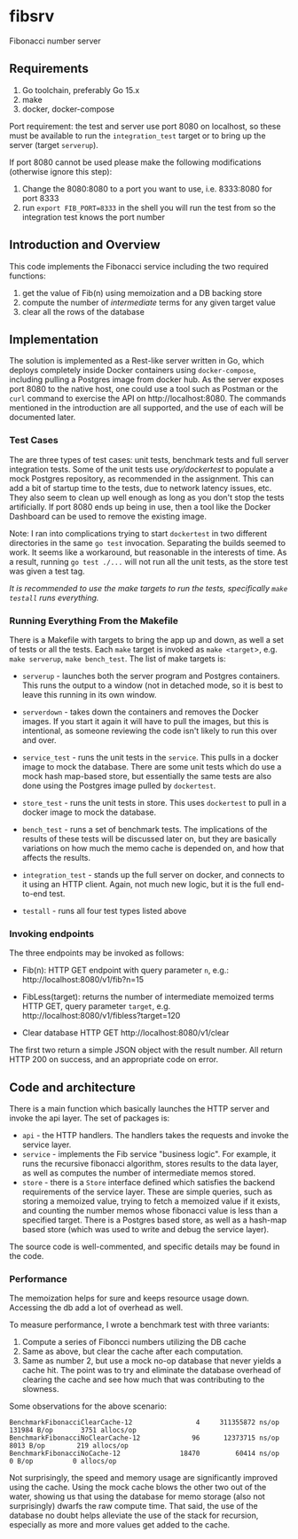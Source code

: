 # fibsrv
Fibonacci number server

## Requirements
1. Go toolchain, preferably Go 15.x
2. make
3. docker, docker-compose

Port requirement: the test and server use port 8080 on localhost, so these must be available to run the `integration_test` target or to bring up the server (target `serverup`).

If port 8080 cannot be used please make the following modifications (otherwise ignore this step):
1. Change the 8080:8080 to a port you want to use, i.e. 8333:8080 for port 8333
2. run `export FIB_PORT=8333` in the shell you will run the test from so the integration test knows the port number


## Introduction and Overview
This code implements the Fibonacci service including the two required functions:
1. get the value of Fib(n) using memoization and a DB backing store
2. compute the number of *intermediate* terms for any given target value
3. clear all the rows of the database

## Implementation
The solution is implemented as a Rest-like server written in Go, which deploys completely inside Docker containers using `docker-compose`, including pulling a Postgres image from docker hub.  As the server exposes port 8080 to the native host, one could use a tool such as Postman or the `curl` command to exercise the API on http://localhost:8080.  The commands mentioned in the introduction are all supported, and the use of each will be documented later.

### Test Cases
The are three types of test cases: unit tests, benchmark tests and full server integration tests.  Some of the unit tests use *ory/dockertest* to populate a mock Postgres repository, as recommended in the assignment.  This can add a bit of startup time to the tests, due to network latency issues, etc.  They also seem to clean up well enough as long as you don't stop the tests artificially.  If port 8080 ends up being in use, then a tool like the Docker Dashboard can be used to remove the existing image.

Note: I ran into complications trying to start `dockertest` in two different directories in the same `go test` invocation.  Separating the builds seemed to work.  It seems like a workaround, but reasonable in the interests of time.  As a result, running `go test ./...` will not run all the unit tests, as the store test was given a test tag.

*It is recommended to use the make targets to run the tests, specifically `make testall` runs everything.*

### Running Everything From the Makefile
There is a Makefile with targets to bring the app up and down, as well a set of tests or all the tests.  Each `make` target is invoked as `make <target`>, e.g. `make serverup`, `make bench_test`.  The list of make targets is:

* `serverup` - launches both the server program and Postgres containers.  This runs the output to a window (not in detached mode, so it is best to leave this running in its own window.

* `serverdown` - takes down the containers and removes the Docker images.  If you start it again it will have to pull the images, but this is intentional, as someone reviewing the code isn't likely to run this over and over.

* `service_test` - runs the unit tests in the `service`.  This pulls in a docker image to mock the database.  There are some unit tests which do use a mock hash map-based store, but essentially the same tests are also done using the Postgres image pulled by `dockertest`.

* `store_test` - runs the unit tests in store.  This uses `dockertest` to pull in a docker image to mock the database.

* `bench_test` - runs a set of benchmark tests.  The implications of the results of these tests will be discussed later on, but they are basically variations on how much the memo cache is depended on, and how that affects the results.

* `integration_test` - stands up the full server on docker, and connects to it using an HTTP client.  Again, not much new logic, but it is the full end-to-end test.

* `testall` - runs all four test types listed above

### Invoking endpoints
The three endpoints may be invoked as follows:
* Fib(n): HTTP GET endpoint with query parameter `n`, e.g.: http://localhost:8080/v1/fib?n=15

* FibLess(target): returns the number of intermediate memoized terms HTTP GET, query parameter `target`, e.g. http://localhost:8080/v1/fibless?target=120

* Clear database HTTP GET http://localhost:8080/v1/clear

The first two return a simple JSON object with the result number.  All return HTTP 200 on success, and an appropriate code on error.

## Code and architecture
There is a main function which basically launches the HTTP server and invoke the api layer.  The set of packages is:
* `api` - the HTTP handlers.  The handlers takes the requests and invoke the service layer.
* `service` - implements the Fib service "business logic".  For example, it runs the recursive fibonacci algorithm, stores results to the data layer, as well as computes the number of intermediate memos stored.
* `store` - there is a `Store` interface defined which satisfies the backend requirements of the service layer.  These are simple queries, such as storing a memoized value, trying to fetch a memoized value if it exists, and counting the number memos whose fibonacci value is less than a specified target.  There is a Postgres based store, as well as a hash-map based store (which was used to write and debug the service layer).

The source code is well-commented, and specific details may be found in the code.

### Performance
The memoization helps for sure and keeps resource usage down.  Accessing the db add a lot of overhead as well.

To measure performance, I wrote a benchmark test with three variants:
1. Compute a series of Fiboncci numbers utilizing the DB cache
2. Same as above, but clear the cache after each computation.
3. Same as number 2, but use a mock no-op database that never yields a cache hit.  The point was to try and eliminate the database overhead of clearing the cache and see how much that was contributing to the slowness.

Some observations for the above scenario:

```
BenchmarkFibonacciClearCache-12      	       4	 311355872 ns/op	  131984 B/op	    3751 allocs/op
BenchmarkFibonacciNoClearCache-12    	      96	  12373715 ns/op	    8013 B/op	     219 allocs/op
BenchmarkFibonacciNoCache-12         	   18470	     60414 ns/op	       0 B/op	       0 allocs/op
```
Not surprisingly, the speed and memory usage are significantly improved using the cache.  Using the mock cache blows the other two out of the water, showing us that using the database for memo storage (also not surprisingly) dwarfs the raw compute time.  That said, the use of the database no doubt helps alleviate the use of the stack for recursion, especially as more and more values get added to the cache.
